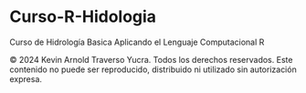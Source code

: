 # Curso-R-Hidologia
Curso de Hidrología Basica Aplicando el Lenguaje Computacional R


© 2024 Kevin Arnold Traverso Yucra. Todos los derechos reservados.
Este contenido no puede ser reproducido, distribuido ni utilizado sin autorización expresa.
